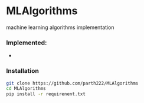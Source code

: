 # MLAlgorithms
machine learning algorithms implementation

### Implemented: ###
*

### Installation ###
```sh
git clone https://github.com/parth222/MLAlgorithms 
cd MLAlgorithms
pip install -r requirenent.txt
```
